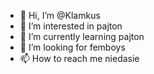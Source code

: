 - 👋 Hi, I’m @Klamkus
- 👀 I’m interested in pajton
- 🌱 I’m currently learning pajton
- 💞️ I’m looking for femboys
- 📫 How to reach me niedasie

<!---
Klamkus/Klamkus is a ✨ special ✨ repository because its `README.md` (this file) appears on your GitHub profile.
You can click the Preview link to take a look at your changes.
--->
